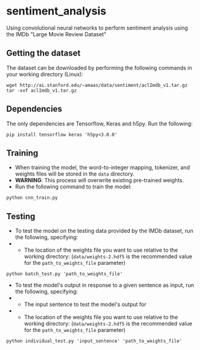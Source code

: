 # sentiment_analysis
Using convolutional neural networks to perform sentiment analysis using the IMDb "Large Movie Review Dataset"

## Getting the dataset
The dataset can be downloaded by performing the following commands in your working directory (Linux):
```
wget http://ai.stanford.edu/~amaas/data/sentiment/aclImdb_v1.tar.gz
tar -xvf aclImdb_v1.tar.gz
```

## Dependencies
The only dependencies are Tensorflow, Keras and h5py. Run the following:
```
pip install tensorflow keras 'h5py<3.0.0'
```
## Training
* When training the model, the word-to-integer mapping, tokenizer, and weights files will be stored in the `data` directory. 
* **WARNING**: This process will overwrite existing pre-trained weights.
* Run the following command to train the model:
```
python cnn_train.py
```

## Testing
* To test the model on the testing data provided by the IMDb dataset, run the following, specifying:
* * The location of the weights file you want to use relative to the working directory:
(`data/weights-2.hdf5` is the recommended value for the `path_to_weights_file` parameter)
```
python batch_test.py 'path_to_weights_file'
```
* To test the model's output in response to a given sentence as input, run the following, specifying:
* * The input sentence to test the model's output for
* * The location of the weights file you want to use relative to the working directory:
(`data/weights-2.hdf5` is the recommended value for the `path_to_weights_file` parameter)
```
python individual_test.py 'input_sentence' 'path_to_weights_file'
```
